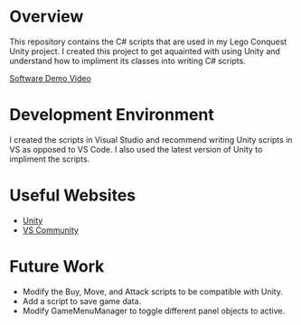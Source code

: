 # Overview

This repository contains the C# scripts that are used in my Lego Conquest Unity project. I created this project to get aquainted with using Unity and understand how to impliment its classes into writing C# scripts.

[Software Demo Video](https://youtu.be/oKv-tRXdSac)

# Development Environment

I created the scripts in Visual Studio and recommend writing Unity scripts in VS as opposed to VS Code. I also used the latest version of Unity to impliment the scripts.

# Useful Websites

- [Unity](https://unity.com/download#how-get-started)
- [VS Community](https://visualstudio.microsoft.com/vs/community/)

# Future Work

- Modify the Buy, Move, and Attack scripts to be compatible with Unity.
- Add a script to save game data.
- Modify GameMenuManager to toggle different panel objects to active.
